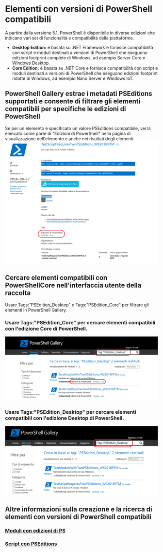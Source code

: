 # Elementi con versioni di PowerShell compatibili
A partire dalla versione 5.1, PowerShell è disponibile in diverse edizioni che indicano vari set di funzionalità e compatibilità della piattaforma.

- **Desktop Edition:** è basata su .NET Framework e fornisce compatibilità con script e moduli destinati a versioni di PowerShell che eseguono edizioni footprint complete di Windows, ad esempio Server Core e Windows Desktop.
- **Core Edition:** è basata su .NET Core e fornisce compatibilità con script e moduli destinati a versioni di PowerShell che eseguono edizioni footprint ridotte di Windows, ad esempio Nano Server e Windows IoT.

## PowerShell Gallery estrae i metadati PSEditions supportati e consente di filtrare gli elementi compatibili per specifiche le edizioni di PowerShell

Se per un elemento è specificato un valore PSEditions compatibile, verrà elencato come parte di "Edizioni di PowerShell" nella pagina di visualizzazione dell'elemento e anche nei risultati degli elementi.
![Pagina di visualizzazione dell'elemento con PSEditions](Images/ItemDisplayPageWithPSEditions.PNG)

## Cercare elementi compatibili con PowerShellCore nell'interfaccia utente della raccolta
Usare Tags:"PSEdition_Desktop" e Tags:"PSEdition_Core" per filtrare gli elementi in PowerShell Gallery.

### Usare Tags:"PSEdition_Core" per cercare elementi compatibili con l'edizione Core di PowerShell.
![Cercare elementi compatibili con l'edizione Core di PowerShell nei risultati](Images/SearchResultsWithPSEditions.PNG)

### Usare Tags:"PSEdition_Desktop" per cercare elementi compatibili con l'edizione Desktop di PowerShell.
![Cercare elementi compatibili con l'edizione Desktop di PowerShell nei risultati](Images/SearchResultsWithPSEdition_Desktop.PNG)

## Altre informazioni sulla creazione e la ricerca di elementi con versioni di PowerShell compatibili
### [Moduli con edizioni di PS](../psget/module/modulewithpseditionsupport.md)
### [Script con PSEditions](../psget/script/scriptwithpseditionsupport.md)

<!--HONumber=Aug16_HO3-->


